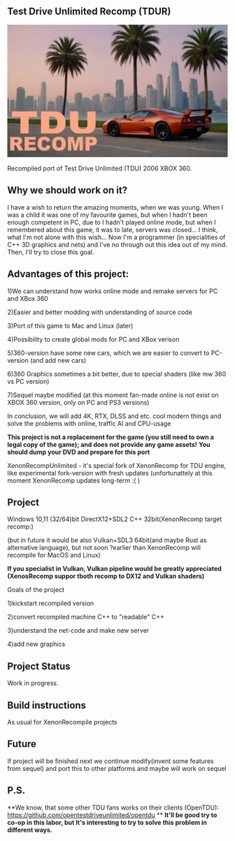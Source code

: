 ## Test Drive Unlimited Recomp (TDUR)
<p align="center">
<img src="https://raw.githubusercontent.com/testdriveupgrade/TDU_rev/refs/heads/main/tdur2.jpg" width="512"/>
 </p>
Recompiled port of Test Drive Unlimited (TDU) 2006 XBOX 360. 

## Why we should work on it?
I have a wish to return the amazing moments, when we was young.
When I was a child it was one of my favourite games, but when I hadn't been enough competent in PC, due to I hadn't played online mode,
but when I remembered about this game, it was to late, servers was closed...
I think, what I'm not alone with this wish...
Now I'm a programmer (in specialities of C++ 3D graphics and nets) and I've no through out this idea out of my mind. 
Then, I'll try to close this goal.

## Advantages of this project:
1)We can understand how works online mode and remake servers for PC and XBox 360

2)Easier and better modding with understanding of source code

3)Port of this game to Mac and Linux (later)

4)Possibility to create global mods for PC and XBox verison 

5)360-version have some new cars, which we are easier to convert to PC-version (and add new cars)

6)360 Graphics sometimes a bit better, due to special shaders (like mw 360 vs PC version)

7)Sequel maybe modified (at this moment fan-made online is not exist on XBOX 360 version, only on PC and PS3 versions) 

In conclusion, we will add 4K, RTX, DLSS and etc. cool modern things and solve the problems with online, traffic AI and CPU-usage

**This project is not a replacement for the game (you still need to own a legal copy of the game); and does not provide any game assets!**
**You should dump your DVD and prepare for this port**

XenonRecompUnlimited - it's special fork of XenonRecomp for TDU engine, like experimental fork-version with fresh updates
 (unfortunattely at this moment XenonRecomp updates long-term :( )

## Project 
Windows 10,11 (32/64)bit
DirectX12+SDL2 C++ 32bit(XenonRecomp target recomp:)

(but in future it would be also Vulkan+SDL3 64bit(and maybe Rust as alternative language), but not soon ?earlier than XenonRecomp will recompile for MacOS and Linux)

**If you specialist in Vulkan, Vulkan pipeline would be greatly appreciated (XenosRecomp suppor tboth recomp to DX12 and Vulkan shaders)**

Goals of the project 

1)kickstart recompiled version

2)convert recompiled machine C++ to "readable" C++

3)understand the net-code and make new server

4)add new graphics

## Project Status
Work in progress.

## Build instructions
As usual for XenonRecompile projects

## Future
If project will be finished next we continue modify(invent some features from sequel) and port 
this to other platforms and maybe will work on sequel

## P.S.
**We know, that some other TDU fans works on their clients (OpenTDU): https://github.com/opentestdriveunlimited/opentdu **
**It'll be good try to co-op in this labor, but It's interesting to try to solve this problem in different ways.**
